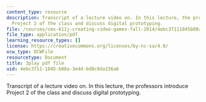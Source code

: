 ```yaml
---
content_type: resource
description: Transcript of a lecture video on. In this lecture, the professors introduce
  Project 2 of the class and discuss digital prototyping.
file: /courses/cms-611j-creating-video-games-fall-2014/4ebc37111845b08a3e4dbd8c8da156a6_dE-QgdrtzHw.pdf
file_type: application/pdf
learning_resource_types: []
license: https://creativecommons.org/licenses/by-nc-sa/4.0/
ocw_type: OCWFile
resourcetype: Document
title: 3play pdf file
uid: 4ebc3711-1845-b08a-3e4d-bd8c8da156a6
---
```

Transcript of a lecture video on. In this lecture, the professors introduce Project 2 of the class and discuss digital prototyping.